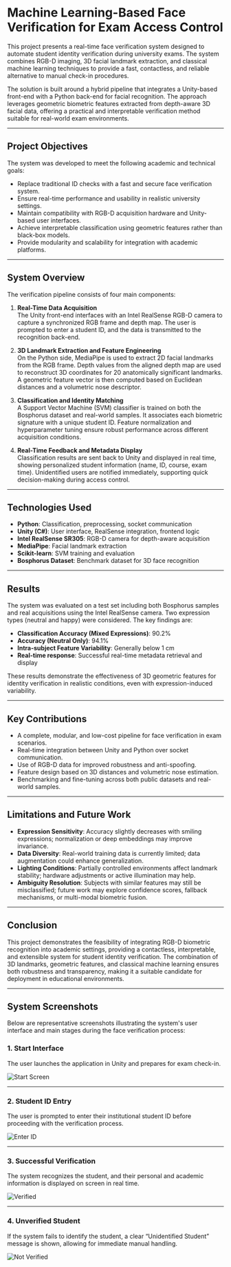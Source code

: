 # Machine Learning-Based Face Verification for Exam Access Control

This project presents a real-time face verification system designed to automate student identity verification during university exams. The system combines RGB-D imaging, 3D facial landmark extraction, and classical machine learning techniques to provide a fast, contactless, and reliable alternative to manual check-in procedures.

The solution is built around a hybrid pipeline that integrates a Unity-based front-end with a Python back-end for facial recognition. The approach leverages geometric biometric features extracted from depth-aware 3D facial data, offering a practical and interpretable verification method suitable for real-world exam environments.

---

## Project Objectives

The system was developed to meet the following academic and technical goals:

- Replace traditional ID checks with a fast and secure face verification system.
- Ensure real-time performance and usability in realistic university settings.
- Maintain compatibility with RGB-D acquisition hardware and Unity-based user interfaces.
- Achieve interpretable classification using geometric features rather than black-box models.
- Provide modularity and scalability for integration with academic platforms.

---

## System Overview

The verification pipeline consists of four main components:

1. **Real-Time Data Acquisition**  
   The Unity front-end interfaces with an Intel RealSense RGB-D camera to capture a synchronized RGB frame and depth map. The user is prompted to enter a student ID, and the data is transmitted to the recognition back-end.

2. **3D Landmark Extraction and Feature Engineering**  
   On the Python side, MediaPipe is used to extract 2D facial landmarks from the RGB frame. Depth values from the aligned depth map are used to reconstruct 3D coordinates for 20 anatomically significant landmarks. A geometric feature vector is then computed based on Euclidean distances and a volumetric nose descriptor.

3. **Classification and Identity Matching**  
   A Support Vector Machine (SVM) classifier is trained on both the Bosphorus dataset and real-world samples. It associates each biometric signature with a unique student ID. Feature normalization and hyperparameter tuning ensure robust performance across different acquisition conditions.

4. **Real-Time Feedback and Metadata Display**  
   Classification results are sent back to Unity and displayed in real time, showing personalized student information (name, ID, course, exam time). Unidentified users are notified immediately, supporting quick decision-making during access control.

---

## Technologies Used

- **Python**: Classification, preprocessing, socket communication
- **Unity (C#)**: User interface, RealSense integration, frontend logic
- **Intel RealSense SR305**: RGB-D camera for depth-aware acquisition
- **MediaPipe**: Facial landmark extraction
- **Scikit-learn**: SVM training and evaluation
- **Bosphorus Dataset**: Benchmark dataset for 3D face recognition

---

## Results

The system was evaluated on a test set including both Bosphorus samples and real acquisitions using the Intel RealSense camera. Two expression types (neutral and happy) were considered. The key findings are:

- **Classification Accuracy (Mixed Expressions)**: 90.2%
- **Accuracy (Neutral Only)**: 94.1%
- **Intra-subject Feature Variability**: Generally below 1 cm
- **Real-time response**: Successful real-time metadata retrieval and display

These results demonstrate the effectiveness of 3D geometric features for identity verification in realistic conditions, even with expression-induced variability.

---

## Key Contributions

- A complete, modular, and low-cost pipeline for face verification in exam scenarios.
- Real-time integration between Unity and Python over socket communication.
- Use of RGB-D data for improved robustness and anti-spoofing.
- Feature design based on 3D distances and volumetric nose estimation.
- Benchmarking and fine-tuning across both public datasets and real-world samples.

---

## Limitations and Future Work

- **Expression Sensitivity**: Accuracy slightly decreases with smiling expressions; normalization or deep embeddings may improve invariance.
- **Data Diversity**: Real-world training data is currently limited; data augmentation could enhance generalization.
- **Lighting Conditions**: Partially controlled environments affect landmark stability; hardware adjustments or active illumination may help.
- **Ambiguity Resolution**: Subjects with similar features may still be misclassified; future work may explore confidence scores, fallback mechanisms, or multi-modal biometric fusion.

---

## Conclusion

This project demonstrates the feasibility of integrating RGB-D biometric recognition into academic settings, providing a contactless, interpretable, and extensible system for student identity verification. The combination of 3D landmarks, geometric features, and classical machine learning ensures both robustness and transparency, making it a suitable candidate for deployment in educational environments.

---

## System Screenshots

Below are representative screenshots illustrating the system's user interface and main stages during the face verification process:

### 1. Start Interface

The user launches the application in Unity and prepares for exam check-in.

![Start Screen](img1.png)

---

### 2. Student ID Entry

The user is prompted to enter their institutional student ID before proceeding with the verification process.

![Enter ID](img2.png)

---

### 3. Successful Verification

The system recognizes the student, and their personal and academic information is displayed on screen in real time.

![Verified](img3.png)

---

### 4. Unverified Student

If the system fails to identify the student, a clear “Unidentified Student” message is shown, allowing for immediate manual handling.

![Not Verified](img4.png)
